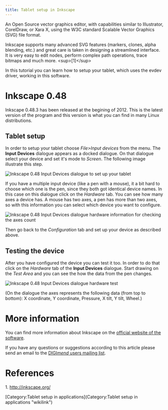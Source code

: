 ```yaml
---
title: Tablet setup in Inkscape
---
```

An Open Source vector graphics editor, with capabilities similar to
Illustrator, CorelDraw, or Xara X, using the W3C standard Scalable
Vector Graphics (SVG) file format.

Inkscape supports many advanced SVG features (markers, clones, alpha
blending, etc.) and great care is taken in designing a streamlined
interface. It is very easy to edit nodes, perform complex path
operations, trace bitmaps and much more. \<sup\>[1]\</sup\>

In this tutorial you can learn how to setup your tablet, which uses the
evdev driver, working in this software.

Inkscape 0.48
=============

Inkscape 0.48.3 has been released at the begining of 2012. This is the
latest version of the program and this version is what you can find in
many Linux distributions.

Tablet setup
------------

In order to setup your tablet choose *File\>Input devices* from the
menu. The **Input Devices** dialogue appears as a docked dialogue. On
that dialogue select your device and set it's mode to *Screen*. The
following image illustrate this step.

![Inkscape 0.48 Input Devices dialogue to set up your
tablet](../inkscapedevicesetup.png "Inkscape 0.48 Input Devices dialogue to set up your tablet")

If you have a multiple input device (like a pen with a mouse), it a bit
hard to choose which one is the pen, since they both got identical
device names. In this case on this dialogue click on the *Hardware* tab.
You can see how many axes a device has. A mouse has two axes, a pen has
more than two axes, so with this information you can select which device
you want to configure.

![Inkscape 0.48 Input Devices dialogue hardware information for checking
the axes
count](../inkscapeaxescount.png "Inkscape 0.48 Input Devices dialogue hardware information for checking the axes count")

Then go back to the *Configuration* tab and set up your device as
described above.

Testing the device
------------------

After you have configured the device you can test it too. In order to do
that click on the *Hardware* tab of the **Input Devices** dialogue.
Start drawing on the *Test Area* and you can see the how the data from
the pen changes.

![Inkscape 0.48 Input Devices dialogue hardware
test](../inkscapedevicetest.png "Inkscape 0.48 Input Devices dialogue hardware test")

(On the dialogue the axes represents the following data (from top to
bottom): X coordinate, Y coordinate, Pressure, X tilt, Y tilt, Wheel.)

More information
================

You can find more information about Inkscape on the [official website of
the software](http://inkscape.org/).

If you have any questions or suggestions according to this article
please send an email to the [DIGI*mend* users mailing
list](mailto:digimend-users@lists.sourceforge.net).

References
==========

1\. <http://inkscape.org/>

[Category:Tablet setup in
applications](Category:Tablet setup in applications "wikilink")

